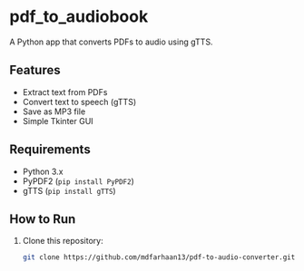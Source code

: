 # pdf_to_audiobook
A Python app that converts PDFs to audio using gTTS.

## Features
- Extract text from PDFs
- Convert text to speech (gTTS)
- Save as MP3 file
- Simple Tkinter GUI

## Requirements
- Python 3.x
- PyPDF2 (`pip install PyPDF2`)
- gTTS (`pip install gTTS`)

## How to Run
1. Clone this repository:
   ```bash
   git clone https://github.com/mdfarhaan13/pdf-to-audio-converter.git
